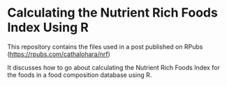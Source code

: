 # Calculating the Nutrient Rich Foods Index Using R

This repository contains the files used in a post published on RPubs (https://rpubs.com/cathalohara/nrf)

It discusses how to go about calculating the Nutrient Rich Foods Index for the foods in a food composition database using R.
